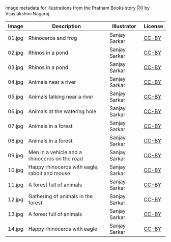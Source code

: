 Image metadata for illustrations from the Pratham Books story [रिंगो](https://storyweaver.org.in/stories/246-ringo) by Vijaylakshmi Nagaraj.

Image | Description | Illustrator | License
----- | ----------- | ----------- | -------
01.jpg | Rhinoceros and frog | Sanjay Sarkar | [CC-BY](https://creativecommons.org/licenses/by/4.0/)
02.jpg | Rhinos in a pond | Sanjay Sarkar | [CC-BY](https://creativecommons.org/licenses/by/4.0/)
03.jpg | Rhinos in a pond | Sanjay Sarkar | [CC-BY](https://creativecommons.org/licenses/by/4.0/)
04.jpg | Animals near a river | Sanjay Sarkar | [CC-BY](https://creativecommons.org/licenses/by/4.0/)
05.jpg | Animals talking near a river | Sanjay Sarkar | [CC-BY](https://creativecommons.org/licenses/by/4.0/)
06.jpg | Animals at the watering hole | Sanjay Sarkar | [CC-BY](https://creativecommons.org/licenses/by/4.0/)
07.jpg | Animals in a forest | Sanjay Sarkar | [CC-BY](https://creativecommons.org/licenses/by/4.0/)
08.jpg | Animals in a forest | Sanjay Sarkar | [CC-BY](https://creativecommons.org/licenses/by/4.0/)
09.jpg | Men in a vehicle and a rhinoceros on the road | Sanjay Sarkar | [CC-BY](https://creativecommons.org/licenses/by/4.0/)
10.jpg | Happy rhinoceros with eagle, rabbit and mouse | Sanjay Sarkar | [CC-BY](https://creativecommons.org/licenses/by/4.0/)
11.jpg | A forest full of animals | Sanjay Sarkar | [CC-BY](https://creativecommons.org/licenses/by/4.0/)
12.jpg | Gathering of animals in the forest | Sanjay Sarkar | [CC-BY](https://creativecommons.org/licenses/by/4.0/)
13.jpg | A forest full of animals | Sanjay Sarkar | [CC-BY](https://creativecommons.org/licenses/by/4.0/)
14.jpg | Happy rhinoceros with eagle | Sanjay Sarkar | [CC-BY](https://creativecommons.org/licenses/by/4.0/)

